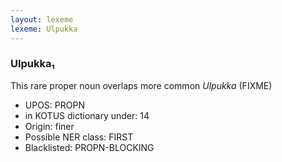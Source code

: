 ```yaml
---
layout: lexeme
lexeme: Ulpukka
---
```


###  Ulpukka₁

This rare proper noun overlaps more common *Ulpukka* (FIXME)
* UPOS:  PROPN
* in KOTUS dictionary under:  14
* Origin:  finer
* Possible NER class:  FIRST
* Blacklisted:  PROPN-BLOCKING

